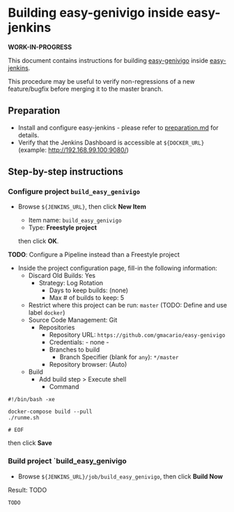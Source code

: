 # Building easy-genivigo inside easy-jenkins

**WORK-IN-PROGRESS**

This document contains instructions for building [easy-genivigo](https://github.com/gmacario/easy-genivigo) inside [easy-jenkins](https://github.com/gmacario/easy-jenkins).

This procedure may be useful to verify non-regressions of a new feature/bugfix before merging it to the master branch.

## Preparation

* Install and configure easy-jenkins - please refer to [preparation.md](https://github.com/gmacario/easy-jenkins/blob/master/docs/preparation.md) for details.
* Verify that the Jenkins Dashboard is accessible at `${DOCKER_URL}` (example: http://192.168.99.100:9080/)

## Step-by-step instructions

### Configure project `build_easy_genivigo`

* Browse `${JENKINS_URL}`, then click **New Item**
  - Item name: `build_easy_genivigo`
  - Type: **Freestyle project**

  then click **OK**.

**TODO**: Configure a Pipeline instead than a Freestyle project

* Inside the project configuration page, fill-in the following information:
  - Discard Old Builds: Yes
    - Strategy: Log Rotation
      - Days to keep builds: (none)
      - Max # of builds to keep: 5
  - Restrict where this project can be run: `master` (TODO: Define and use label `docker`)
  - Source Code Management: Git
    - Repositories
      - Repository URL: `https://github.com/gmacario/easy-genivigo`
      - Credentials: - none -
      - Branches to build
        - Branch Specifier (blank for `any`): `*/master`
      - Repository browser: (Auto)
  - Build
    - Add build step > Execute shell
      - Command

```
#!/bin/bash -xe

docker-compose build --pull
./runme.sh

# EOF
```

  then click **Save**

### Build project `build_easy_genivigo
<!-- (2016-02-24 12:50 CET) -->

* Browse `${JENKINS_URL}/job/build_easy_genivigo`, then click **Build Now**

Result: TODO

```
TODO
```

<!-- EOF -->
